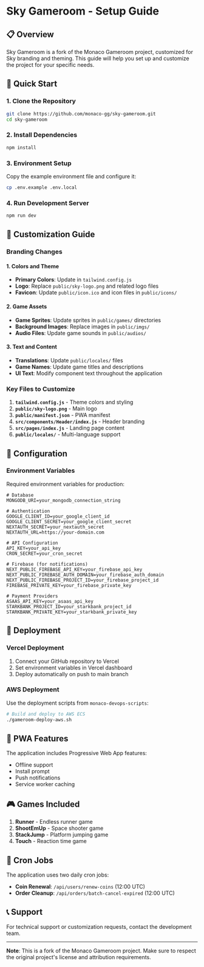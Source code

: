 # Sky Gameroom - Setup Guide

## 📋 Overview

Sky Gameroom is a fork of the Monaco Gameroom project, customized for Sky branding and theming. This guide will help you set up and customize the project for your specific needs.

## 🚀 Quick Start

### 1. Clone the Repository
```bash
git clone https://github.com/monaco-gg/sky-gameroom.git
cd sky-gameroom
```

### 2. Install Dependencies
```bash
npm install
```

### 3. Environment Setup
Copy the example environment file and configure it:
```bash
cp .env.example .env.local
```

### 4. Run Development Server
```bash
npm run dev
```

## 🎨 Customization Guide

### Branding Changes

#### 1. Colors and Theme
- **Primary Colors**: Update in `tailwind.config.js`
- **Logo**: Replace `public/sky-logo.png` and related logo files
- **Favicon**: Update `public/icon.ico` and icon files in `public/icons/`

#### 2. Game Assets
- **Game Sprites**: Update sprites in `public/games/` directories
- **Background Images**: Replace images in `public/imgs/`
- **Audio Files**: Update game sounds in `public/audios/`

#### 3. Text and Content
- **Translations**: Update `public/locales/` files
- **Game Names**: Update game titles and descriptions
- **UI Text**: Modify component text throughout the application

### Key Files to Customize

1. **`tailwind.config.js`** - Theme colors and styling
2. **`public/sky-logo.png`** - Main logo
3. **`public/manifest.json`** - PWA manifest
4. **`src/components/Header/index.js`** - Header branding
5. **`src/pages/index.js`** - Landing page content
6. **`public/locales/`** - Multi-language support

## 🔧 Configuration

### Environment Variables

Required environment variables for production:

```env
# Database
MONGODB_URI=your_mongodb_connection_string

# Authentication
GOOGLE_CLIENT_ID=your_google_client_id
GOOGLE_CLIENT_SECRET=your_google_client_secret
NEXTAUTH_SECRET=your_nextauth_secret
NEXTAUTH_URL=https://your-domain.com

# API Configuration
API_KEY=your_api_key
CRON_SECRET=your_cron_secret

# Firebase (for notifications)
NEXT_PUBLIC_FIREBASE_API_KEY=your_firebase_api_key
NEXT_PUBLIC_FIREBASE_AUTH_DOMAIN=your_firebase_auth_domain
NEXT_PUBLIC_FIREBASE_PROJECT_ID=your_firebase_project_id
FIREBASE_PRIVATE_KEY=your_firebase_private_key

# Payment Providers
ASAAS_API_KEY=your_asaas_api_key
STARKBANK_PROJECT_ID=your_starkbank_project_id
STARKBANK_PRIVATE_KEY=your_starkbank_private_key
```

## 🚀 Deployment

### Vercel Deployment
1. Connect your GitHub repository to Vercel
2. Set environment variables in Vercel dashboard
3. Deploy automatically on push to main branch

### AWS Deployment
Use the deployment scripts from `monaco-devops-scripts`:
```bash
# Build and deploy to AWS ECS
./gameroom-deploy-aws.sh
```

## 📱 PWA Features

The application includes Progressive Web App features:
- Offline support
- Install prompt
- Push notifications
- Service worker caching

## 🎮 Games Included

1. **Runner** - Endless runner game
2. **ShootEmUp** - Space shooter game
3. **StackJump** - Platform jumping game
4. **Touch** - Reaction time game

## 🔄 Cron Jobs

The application uses two daily cron jobs:
- **Coin Renewal**: `/api/users/renew-coins` (12:00 UTC)
- **Order Cleanup**: `/api/orders/batch-cancel-expired` (12:00 UTC)

## 📞 Support

For technical support or customization requests, contact the development team.

---

**Note**: This is a fork of the Monaco Gameroom project. Make sure to respect the original project's license and attribution requirements. 